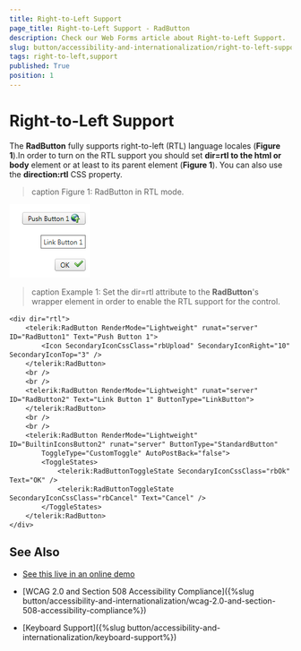 ```yaml
---
title: Right-to-Left Support
page_title: Right-to-Left Support - RadButton
description: Check our Web Forms article about Right-to-Left Support.
slug: button/accessibility-and-internationalization/right-to-left-support
tags: right-to-left,support
published: True
position: 1
---
```


# Right-to-Left Support

The **RadButton** fully supports right-to-left (RTL) language locales (**Figure 1**).In order to turn on the RTL support you should set **dir=rtl to the html or body** element or at least to its parent element (**Figure 1**). You can also use the **direction:rtl** CSS property.

>caption Figure 1: RadButton in RTL mode.

![radbutton-rtl-screenshot](images/radbutton-rtl-screenshot.png)

>caption Example 1: Set the dir=rtl attribute to the **RadButton**'s wrapper element in order to enable the RTL support for the control.

````ASP.NET
<div dir="rtl">
	<telerik:RadButton RenderMode="Lightweight" runat="server" ID="RadButton1" Text="Push Button 1">
		<Icon SecondaryIconCssClass="rbUpload" SecondaryIconRight="10" SecondaryIconTop="3" />
	</telerik:RadButton>
	<br />
	<br />
	<telerik:RadButton RenderMode="Lightweight" runat="server" ID="RadButton2" Text="Link Button 1" ButtonType="LinkButton">
	</telerik:RadButton>
	<br />
	<br />
	<telerik:RadButton RenderMode="Lightweight" ID="BuiltinIconsButton2" runat="server" ButtonType="StandardButton"
		ToggleType="CustomToggle" AutoPostBack="false">
		<ToggleStates>
			<telerik:RadButtonToggleState SecondaryIconCssClass="rbOk" Text="OK" />
			<telerik:RadButtonToggleState SecondaryIconCssClass="rbCancel" Text="Cancel" />
		</ToggleStates>
	</telerik:RadButton>
</div>
````

## See Also

 * [See this live in an online demo](https://demos.telerik.com/aspnet-ajax/button/examples/righttoleft/defaultcs.aspx)

 * [WCAG 2.0 and Section 508 Accessibility Compliance]({%slug button/accessibility-and-internationalization/wcag-2.0-and-section-508-accessibility-compliance%})

 * [Keyboard Support]({%slug button/accessibility-and-internationalization/keyboard-support%})
